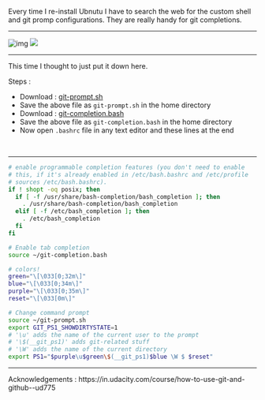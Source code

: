 Every time I re-install Ubnutu I have to search the web for the custom shell and git promp configurations.
They are really handy for git completions.

<hr>

![img](https://github.com/sangeet259/randomtestorg1.github.io/blob/master/img/bash.png "Image")
<img src="https://github.com/sangeet259/randomtestorg1.github.io/blob/master/img/bash.png">

<hr>

This time I thought to just put it down here.

Steps :
* Download : [git-prompt.sh](https://raw.githubusercontent.com/git/git/master/contrib/completion/git-prompt.sh)
* Save the above file as `git-prompt.sh` in the home directory
* Download : [git-completion.bash](https://raw.githubusercontent.com/git/git/master/contrib/completion/git-completion.bash)
* Save the above file as `git-completion.bash` in the home directory
* Now open `.bashrc` file in any text editor and these lines at the end


<br>
<hr>

```sh
# enable programmable completion features (you don't need to enable
# this, if it's already enabled in /etc/bash.bashrc and /etc/profile
# sources /etc/bash.bashrc).
if ! shopt -oq posix; then
  if [ -f /usr/share/bash-completion/bash_completion ]; then
    . /usr/share/bash-completion/bash_completion
  elif [ -f /etc/bash_completion ]; then
    . /etc/bash_completion
  fi
fi

# Enable tab completion
source ~/git-completion.bash

# colors!
green="\[\033[0;32m\]"
blue="\[\033[0;34m\]"
purple="\[\033[0;35m\]"
reset="\[\033[0m\]"

# Change command prompt
source ~/git-prompt.sh
export GIT_PS1_SHOWDIRTYSTATE=1
# '\u' adds the name of the current user to the prompt
# '\$(__git_ps1)' adds git-related stuff
# '\W' adds the name of the current directory
export PS1="$purple\u$green\$(__git_ps1)$blue \W $ $reset"
```

<hr>
Acknowledgements : https://in.udacity.com/course/how-to-use-git-and-github--ud775